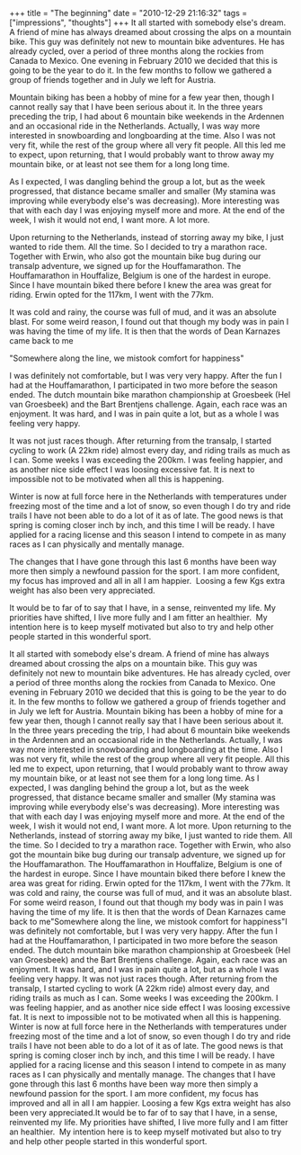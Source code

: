 +++
title = "The beginning"
date = "2010-12-29 21:16:32"
tags = ["impressions", "thoughts"]
+++
It all started with somebody else's dream. A friend of mine has always dreamed
about crossing the alps on a mountain bike. This guy was definitely not new to
mountain bike adventures. He has already cycled, over a period of three months
along the rockies from Canada to Mexico. One evening in February 2010 we
decided that this is going to be the year to do it. In the few months to
follow we gathered a group of friends together and in July we left for
Austria.

Mountain biking has been a hobby of mine for a few year then, though I cannot
really say that I have been serious about it. In the three years preceding the
trip, I had about 6 mountain bike weekends in the Ardennen and an occasional
ride in the Netherlands. Actually, I was way more interested in snowboarding
and longboarding at the time. Also I was not very fit, while the rest of the
group where all very fit people. All this led me to expect, upon returning,
that I would probably want to throw away my mountain bike, or at least not see
them for a long long time.

As I expected, I was dangling behind the group a lot, but as the week
progressed, that distance became smaller and smaller (My stamina was improving
while everybody else's was decreasing). More interesting was that with each
day I was enjoying myself more and more. At the end of the week, I wish it
would not end, I want more. A lot more.

Upon returning to the Netherlands, instead of storring away my bike, I just
wanted to ride them. All the time. So I decided to try a marathon race.
Together with Erwin, who also got the mountain bike bug during our transalp
adventure, we signed up for the Houffamarathon. The Houffamarathon in
Houffalize, Belgium is one of the hardest in europe. Since I have mountain
biked there before I knew the area was great for riding. Erwin opted for the
117km, I went with the 77km.

It was cold and rainy, the course was full of mud, and it was an absolute
blast. For some weird reason, I found out that though my body was in pain I
was having the time of my life. It is then that the words of Dean Karnazes
came back to me

"Somewhere along the line, we mistook comfort for happiness"

I was definitely not comfortable, but I was very very happy. After the fun I
had at the Houffamarathon, I participated in two more before the season ended.
The dutch mountain bike marathon championship at Groesbeek (Hel van Groesbeek)
and the Bart Brentjens challenge. Again, each race was an enjoyment. It was
hard, and I was in pain quite a lot, but as a whole I was feeling very happy.

It was not just races though. After returning from the transalp, I started
cycling to work (A 22km ride) almost every day, and riding trails as much as I
can. Some weeks I was exceeding the 200km. I was feeling happier, and as
another nice side effect I was loosing excessive fat. It is next to impossible
not to be motivated when all this is happening.

Winter is now at full force here in the Netherlands with temperatures under
freezing most of the time and a lot of snow, so even though I do try and ride
trails I have not been able to do a lot of it as of late. The good news is
that spring is coming closer inch by inch, and this time I will be ready. I
have applied for a racing license and this season I intend to compete in as
many races as I can physically and mentally manage.

The changes that I have gone through this last 6 months have been way more
then simply a newfound passion for the sport. I am more confident, my focus
has improved and all in all I am happier.  Loosing a few Kgs extra weight has
also been very appreciated.

It would be to far of to say that I have, in a sense, reinvented my life. My
priorities have shifted, I live more fully and I am fitter an healthier.  My
intention here is to keep myself motivated but also to try and help other
people started in this wonderful sport.

It all started with somebody else's dream. A friend of mine has always dreamed
about crossing the alps on a mountain bike. This guy was definitely not new to
mountain bike adventures. He has already cycled, over a period of three months
along the rockies from Canada to Mexico. One evening in February 2010 we
decided that this is going to be the year to do it. In the few months to
follow we gathered a group of friends together and in July we left for
Austria. Mountain biking has been a hobby of mine for a few year then, though
I cannot really say that I have been serious about it. In the three years
preceding the trip, I had about 6 mountain bike weekends in the Ardennen and
an occasional ride in the Netherlands. Actually, I was way more interested in
snowboarding and longboarding at the time. Also I was not very fit, while the
rest of the group where all very fit people. All this led me to expect, upon
returning, that I would probably want to throw away my mountain bike, or at
least not see them for a long long time. As I expected, I was dangling behind
the group a lot, but as the week progressed, that distance became smaller and
smaller (My stamina was improving while everybody else's was decreasing). More
interesting was that with each day I was enjoying myself more and more. At the
end of the week, I wish it would not end, I want more. A lot more. Upon
returning to the Netherlands, instead of storring away my bike, I just wanted
to ride them. All the time. So I decided to try a marathon race. Together with
Erwin, who also got the mountain bike bug during our transalp adventure, we
signed up for the Houffamarathon. The Houffamarathon in Houffalize, Belgium is
one of the hardest in europe. Since I have mountain biked there before I knew
the area was great for riding. Erwin opted for the 117km, I went with the
77km. It was cold and rainy, the course was full of mud, and it was an
absolute blast. For some weird reason, I found out that though my body was in
pain I was having the time of my life. It is then that the words of Dean
Karnazes came back to me"Somewhere along the line, we mistook comfort for
happiness"I was definitely not comfortable, but I was very very happy. After
the fun I had at the Houffamarathon, I participated in two more before the
season ended. The dutch mountain bike marathon championship at Groesbeek (Hel
van Groesbeek) and the Bart Brentjens challenge. Again, each race was an
enjoyment. It was hard, and I was in pain quite a lot, but as a whole I was
feeling very happy. It was not just races though. After returning from the
transalp, I started cycling to work (A 22km ride) almost every day, and riding
trails as much as I can. Some weeks I was exceeding the 200km. I was feeling
happier, and as another nice side effect I was loosing excessive fat. It is
next to impossible not to be motivated when all this is happening. Winter is
now at full force here in the Netherlands with temperatures under freezing
most of the time and a lot of snow, so even though I do try and ride trails I
have not been able to do a lot of it as of late. The good news is that spring
is coming closer inch by inch, and this time I will be ready. I have applied
for a racing license and this season I intend to compete in as many races as I
can physically and mentally manage. The changes that I have gone through this
last 6 months have been way more then simply a newfound passion for the sport.
I am more confident, my focus has improved and all in all I am happier.
Loosing a few Kgs extra weight has also been very appreciated.It would be to
far of to say that I have, in a sense, reinvented my life. My priorities have
shifted, I live more fully and I am fitter an healthier.  My intention here is
to keep myself motivated but also to try and help other people started in this
wonderful sport.

